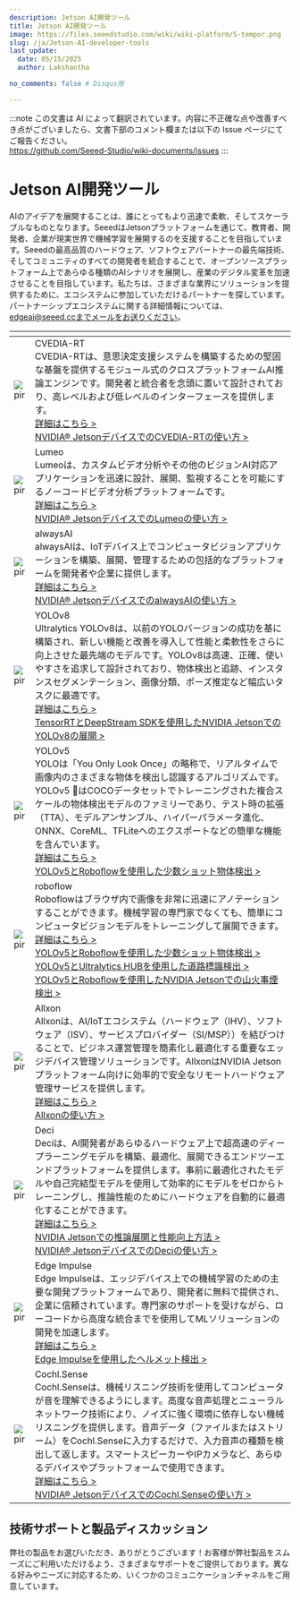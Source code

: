 ```yaml
---
description: Jetson AI開発ツール
title: Jetson AI開発ツール
image: https://files.seeedstudio.com/wiki/wiki-platform/S-tempor.png
slug: /ja/Jetson-AI-developer-tools
last_update:
  date: 05/15/2025
  author: Lakshantha

no_comments: false # Disqus用

---
```

:::note
この文書は AI によって翻訳されています。内容に不正確な点や改善すべき点がございましたら、文書下部のコメント欄または以下の Issue ページにてご報告ください。  
https://github.com/Seeed-Studio/wiki-documents/issues
:::

# Jetson AI開発ツール

AIのアイデアを展開することは、誰にとってもより迅速で柔軟、そしてスケーラブルなものとなります。SeeedはJetsonプラットフォームを通じて、教育者、開発者、企業が現実世界で機械学習を展開するのを支援することを目指しています。Seeedの最高品質のハードウェア、ソフトウェアパートナーの最先端技術、そしてコミュニティのすべての開発者を統合することで、オープンソースプラットフォーム上であらゆる種類のAIシナリオを展開し、産業のデジタル変革を加速させることを目指しています。私たちは、さまざまな業界にソリューションを提供するために、エコシステムに参加していただけるパートナーを探しています。パートナーシップエコシステムに関する詳細情報については、edgeai@seeed.ccまでメールをお送りください。

<table style={{tableLayout: 'fixed', width: 980}}>
  <colgroup>
    <col style={{width: '275.085714px'}} />
    <col style={{width: '705.085714px'}} />
  </colgroup>
  <thead>
    <tr>
      <th />
      <th />
    </tr>
  </thead>
  <tbody>
    <tr>
      <td><img src="https://files.seeedstudio.com/wiki/recomputerzhongwen/cvedia-logo.jpg" alt="pir" width={264} height={76} /></td>
      <td>CVEDIA-RT<br />CVEDIA-RTは、意思決定支援システムを構築するための堅固な基盤を提供するモジュール式のクロスプラットフォームAI推論エンジンです。開発者と統合者を念頭に置いて設計されており、高レベルおよび低レベルのインターフェースを提供します。<br /><a href="https://www.cvedia.com/cvedia-rt" target="_blank" rel="noopener noreferrer">詳細はこちら &gt;</a><br /><a href="https://wiki.seeedstudio.com/ja/CVEDIA-Jetson-Getting-Started" target="_blank" rel="noopener noreferrer">NVIDIA® JetsonデバイスでのCVEDIA-RTの使い方 &gt;</a></td>
    </tr>
    <tr>
      <td><img src="https://files.seeedstudio.com/wiki/recomputerzhongwen/lumeo-logo.jpg" alt="pir" width={264} height={76} /></td>
      <td>Lumeo<br />Lumeoは、カスタムビデオ分析やその他のビジョンAI対応アプリケーションを迅速に設計、展開、監視することを可能にするノーコードビデオ分析プラットフォームです。<br /><a href="https://lumeo.com/" target="_blank" rel="noopener noreferrer">詳細はこちら &gt;</a><br /><a href="https://wiki.seeedstudio.com/ja/Lumeo-Jetson-Getting-Started" target="_blank" rel="noopener noreferrer">NVIDIA® JetsonデバイスでのLumeoの使い方 &gt;</a></td>
    </tr>
    <tr>
      <td><img src="https://files.seeedstudio.com/wiki/recomputerzhongwen/jetsonaitools83.png" alt="pir" width={264} height={76} /></td>
      <td>alwaysAI<br />alwaysAIは、IoTデバイス上でコンピュータビジョンアプリケーションを構築、展開、管理するための包括的なプラットフォームを開発者や企業に提供します。<br /><a href="https://alwaysai.co/">詳細はこちら &gt;</a><br /><a href="https://wiki.seeedstudio.com/ja/alwaysAI-Jetson-Getting-Started/">NVIDIA® JetsonデバイスでのalwaysAIの使い方 &gt;</a></td>
    </tr>
    <tr>
      <td><img src="https://files.seeedstudio.com/wiki/recomputerzhongwen/yolov8-logo.png" alt="pir" width={264} height={76} /></td>
      <td>YOLOv8<br />Ultralytics YOLOv8は、以前のYOLOバージョンの成功を基に構築され、新しい機能と改善を導入して性能と柔軟性をさらに向上させた最先端のモデルです。YOLOv8は高速、正確、使いやすさを追求して設計されており、物体検出と追跡、インスタンスセグメンテーション、画像分類、ポーズ推定など幅広いタスクに最適です。<br /><a href="https://github.com/ultralytics/ultralytics" target="_blank" rel="noopener noreferrer">詳細はこちら &gt;</a><br /><a href="https://wiki.seeedstudio.com/ja/YOLOv8-DeepStream-TRT-Jetson" target="_blank" rel="noopener noreferrer">TensorRTとDeepStream SDKを使用したNVIDIA JetsonでのYOLOv8の展開 &gt;</a></td>
    </tr>
    <tr>
      <td><img src="https://files.seeedstudio.com/wiki/recomputerzhongwen/jetsonaitools80.png" alt="pir" /></td>
      <td>YOLOv5<br />YOLOは「You Only Look Once」の略称で、リアルタイムで画像内のさまざまな物体を検出し認識するアルゴリズムです。YOLOv5 🚀はCOCOデータセットでトレーニングされた複合スケールの物体検出モデルのファミリーであり、テスト時の拡張（TTA）、モデルアンサンブル、ハイパーパラメータ進化、ONNX、CoreML、TFLiteへのエクスポートなどの簡単な機能を含んでいます。<br /><a href="https://ultralytics.com/yolov5">詳細はこちら &gt;</a><br /><a href="https://wiki.seeedstudio.com/ja/YOLOv5-Object-Detection-Jetson/">YOLOv5とRoboflowを使用した少数ショット物体検出 &gt;</a></td>
    </tr>
    <tr>
      <td><img src="https://files.seeedstudio.com/wiki/recomputerzhongwen/jetsonaitools81.png" alt="pir" /></td>
      <td>roboflow<br />Roboflowはブラウザ内で画像を非常に迅速にアノテーションすることができます。機械学習の専門家でなくても、簡単にコンピュータビジョンモデルをトレーニングして展開できます。<br /><a href="https://roboflow.com/">詳細はこちら &gt;</a><br /><a href="https://wiki.seeedstudio.com/ja/YOLOv5-Object-Detection-Jetson/">YOLOv5とRoboflowを使用した少数ショット物体検出 &gt;</a><br /><a href="https://wiki.seeedstudio.com/ja/YOLOv5-Road-Signs-Detection-Jetson/">YOLOv5とUltralytics HUBを使用した道路標識検出 &gt;</a><br /><a href="https://wiki.seeedstudio.com/ja/YOLOv5-Roboflow-Wildfire-Smoke-Detection-Jetson/">YOLOv5とRoboflowを使用したNVIDIA Jetsonでの山火事煙検出 &gt;</a></td>
    </tr>
    <tr>
      <td><img src="https://files.seeedstudio.com/wiki/recomputerzhongwen/jetsonaitools4.png" alt="pir" /></td>
      <td>Allxon<br />Allxonは、AI/IoTエコシステム（ハードウェア（IHV）、ソフトウェア（ISV）、サービスプロバイダー（SI/MSP））を結びつけることで、ビジネス運営管理を簡素化し最適化する重要なエッジデバイス管理ソリューションです。AllxonはNVIDIA Jetsonプラットフォーム向けに効率的で安全なリモートハードウェア管理サービスを提供します。<br /><a href="https://www.allxon.com/">詳細はこちら &gt;</a><br /><a href="https://wiki.seeedstudio.com/ja/Allxon-Jetson-Getting-Started/">Allxonの使い方 &gt;</a></td>
    </tr>
    <tr>
      <td><img src="https://files.seeedstudio.com/wiki/recomputerzhongwen/jetsonaitools82.png" alt="pir" /></td>
      <td>Deci<br />Deciは、AI開発者があらゆるハードウェア上で超高速のディープラーニングモデルを構築、最適化、展開できるエンドツーエンドプラットフォームを提供します。事前に最適化されたモデルや自己完結型モデルを使用して効率的にモデルをゼロからトレーニングし、推論性能のためにハードウェアを自動的に最適化することができます。<br /><a href="https://deci.ai/">詳細はこちら &gt;</a><br /><a href="https://deci.ai/resources/videos/engineering-best-practices-deep-learning-nvidia-jetson/">NVIDIA Jetsonでの推論展開と性能向上方法 &gt;</a><br /><a href="https://wiki.seeedstudio.com/ja/DeciAI-Getting-Started/">NVIDIA® JetsonデバイスでのDeciの使い方 &gt;</a></td>
    </tr>
    <tr>
      <td><img src="https://files.seeedstudio.com/wiki/recomputerzhongwen/ei-logo.png" alt="pir" width={264} height={76} /></td>
      <td>Edge Impulse<br />Edge Impulseは、エッジデバイス上での機械学習のための主要な開発プラットフォームであり、開発者に無料で提供され、企業に信頼されています。専門家のサポートを受けながら、ローコードから高度な統合までを使用してMLソリューションの開発を加速します。<br /><a href="https://www.edgeimpulse.com/" target="_blank" rel="noopener noreferrer">詳細はこちら &gt;</a><br /><a href="https://wiki.seeedstudio.com/ja/HardHat/" target="_blank" rel="noopener noreferrer">Edge Impulseを使用したヘルメット検出 &gt;</a></td>
    </tr>
    <tr>
      <td><img src="https://files.seeedstudio.com/wiki/recomputerzhongwen/cochl-logo.png" alt="pir" width={264} height={76} /></td>
      <td>Cochl.Sense<br />Cochl.Senseは、機械リスニング技術を使用してコンピュータが音を理解できるようにします。高度な音声処理とニューラルネットワーク技術により、ノイズに強く環境に依存しない機械リスニングを提供します。音声データ（ファイルまたはストリーム）をCochl.Senseに入力するだけで、入力音声の種類を検出して返します。スマートスピーカーやIPカメラなど、あらゆるデバイスやプラットフォームで使用できます。<br /><a href="https://www.cochl.ai/" target="_blank" rel="noopener noreferrer">詳細はこちら &gt;</a><br /><a href="https://wiki.seeedstudio.com/ja/Cochl.Sense-Jetson-Getting-Started" target="_blank" rel="noopener noreferrer">NVIDIA® JetsonデバイスでのCochl.Senseの使い方 &gt;</a></td>
    </tr>
  </tbody>
</table>

## 技術サポートと製品ディスカッション
弊社の製品をお選びいただき、ありがとうございます！お客様が弊社製品をスムーズにご利用いただけるよう、さまざまなサポートをご提供しております。異なる好みやニーズに対応するため、いくつかのコミュニケーションチャネルをご用意しています。

<div class="button_tech_support_container">
<a href="https://forum.seeedstudio.com/" class="button_forum"></a> 
<a href="https://www.seeedstudio.com/contacts" class="button_email"></a>
</div>

<div class="button_tech_support_container">
<a href="https://discord.gg/eWkprNDMU7" class="button_discord"></a> 
<a href="https://github.com/Seeed-Studio/wiki-documents/discussions/69" class="button_discussion"></a>
</div>